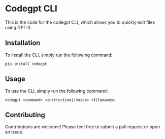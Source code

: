 
# Codegpt CLI

This is the code for the codegpt CLI, which allows you to quickly edit files using GPT-3.

## Installation

To install the CLI, simply run the following command:

```
pip install codegpt
```

## Usage

To use the CLI, simply run the following command:

```
codegpt <command> <instruction|choice> <filenames>
```

## Contributing

Contributions are welcome! Please feel free to submit a pull request or open an issue.
